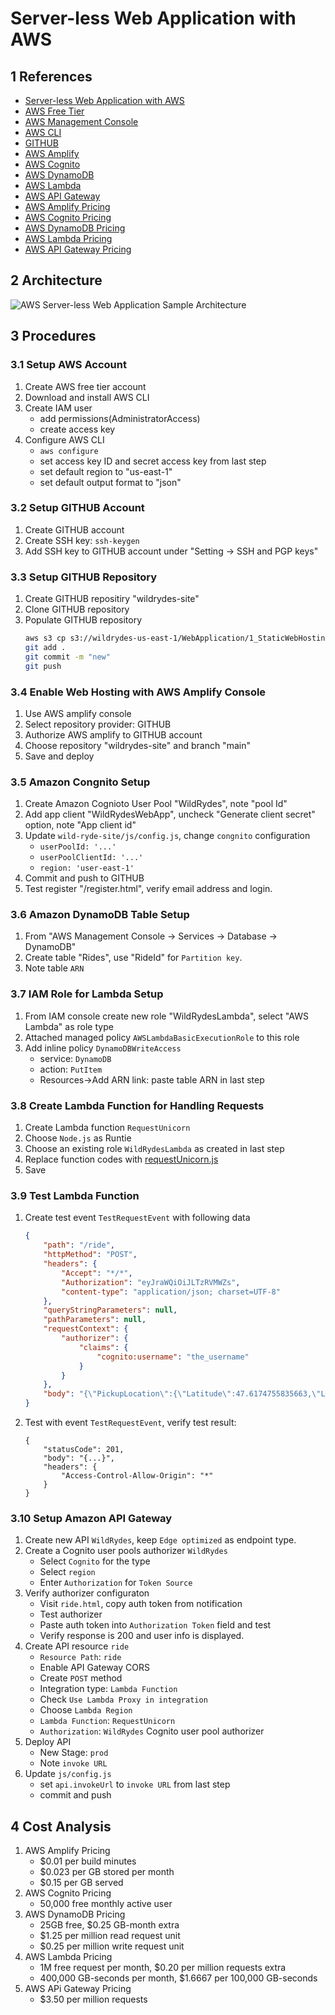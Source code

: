# Server-less Web Application with AWS
## 1 References
* [Server-less Web Application with AWS](https://aws.amazon.com/serverless/build-a-web-app/)
* [AWS Free Tier](https://aws.amazon.com/free/)
* [AWS Management Console](https://aws.amazon.com/console/)
* [AWS CLI](https://aws.amazon.com/cli/)
* [GITHUB](https://github.com/)
* [AWS Amplify](https://aws.amazon.com/amplify/)
* [AWS Cognito](https://aws.amazon.com/cognito/)
* [AWS DynamoDB](https://aws.amazon.com/dynamodb/)
* [AWS Lambda](https://aws.amazon.com/lambda/)
* [AWS API Gateway](https://aws.amazon.com/api-gateway/)
* [AWS Amplify Pricing](https://aws.amazon.com/amplify/pricing/)
* [AWS Cognito Pricing](https://aws.amazon.com/cognito/pricing/)
* [AWS DynamoDB Pricing](https://aws.amazon.com/dynamodb/pricing/)
* [AWS Lambda Pricing](https://aws.amazon.com/lambda/pricing/)
* [AWS API Gateway Pricing](https://aws.amazon.com/api-gateway/pricing/)
## 2 Architecture
![AWS Server-less Web Application Sample Architecture](https://d1.awsstatic.com/diagrams/Serverless_Architecture.5434f715486a0bdd5786cd1c084cd96efa82438f.png)
## 3 Procedures
### 3.1 Setup AWS Account
1. Create AWS free tier account
1. Download and install AWS CLI
1. Create IAM user
    * add permissions(AdministratorAccess)
    * create access key
4. Configure AWS CLI
    * `aws configure`
    *  set access key ID and secret access key from last step
    *  set default region to "us-east-1"
    *  set default output format to "json"
### 3.2 Setup GITHUB Account
1. Create GITHUB account
2. Create SSH key: `ssh-keygen`
3. Add SSH key to GITHUB account under "Setting -> SSH and PGP keys"
### 3.3 Setup GITHUB Repository
1. Create GITHUB repositiry "wildrydes-site"
2. Clone GITHUB repository
3. Populate GITHUB repository
    ```sh
    aws s3 cp s3://wildrydes-us-east-1/WebApplication/1_StaticWebHosting/website ./ --recursive
    git add .
    git commit -m "new"
    git push
    ```
### 3.4 Enable Web Hosting with AWS Amplify Console
1. Use AWS amplify console
2. Select repository provider: GITHUB
3. Authorize AWS amplify to GITHUB account
4. Choose repository "wildrydes-site" and branch "main"
5. Save and deploy
### 3.5 Amazon Congnito Setup
1. Create Amazon Cognioto User Pool "WildRydes", note "pool Id"
2. Add app client "WildRydesWebApp", uncheck "Generate client secret" option, note "App client id"
3. Update `wild-ryde-site/js/config.js`, change `congnito` configuration
    * `userPoolId: '...'`
    * `userPoolClientId: '...'`
    * `region: 'user-east-1'`
4. Commit and push to GITHUB
5. Test register "/register.html", verify email address and login.
### 3.6 Amazon DynamoDB Table Setup
1. From "AWS Management Console -> Services -> Database -> DynamoDB"
2. Create table "Rides", use "RideId" for `Partition key`.
3. Note table `ARN`
### 3.7 IAM Role for Lambda Setup
1. From IAM console create new role "WildRydesLambda", select "AWS Lambda" as role type
2. Attached managed policy `AWSLambdaBasicExecutionRole` to this role
3. Add inline policy `DynamoDBWriteAccess`
    * service: `DynamoDB`
    * action: `PutItem`
    * Resources->Add ARN link: paste table ARN in last step
### 3.8 Create Lambda Function for Handling Requests
1. Create Lambda function `RequestUnicorn`
2. Choose `Node.js` as Runtie
3. Choose an existing role `WildRydesLambda` as created in last step
4. Replace function codes with [requestUnicorn.js](https://webapp.serverlessworkshops.io/serverlessbackend/lambda/requestUnicorn.js)
5. Save
### 3.9 Test Lambda Function
1. Create test event `TestRequestEvent` with following data
    ```json
    {
        "path": "/ride",
        "httpMethod": "POST",
        "headers": {
            "Accept": "*/*",
            "Authorization": "eyJraWQiOiJLTzRVMWZs",
            "content-type": "application/json; charset=UTF-8"
        },
        "queryStringParameters": null,
        "pathParameters": null,
        "requestContext": {
            "authorizer": {
                "claims": {
                    "cognito:username": "the_username"
                }
            }
        },
        "body": "{\"PickupLocation\":{\"Latitude\":47.6174755835663,\"Longitude\":-122.28837066650185}}"
    }
    ```
2. Test with event `TestRequestEvent`, verify test result:
    ```
    {
        "statusCode": 201,
        "body": "{...}",
        "headers": {
            "Access-Control-Allow-Origin": "*"
        }
    }
    ```
### 3.10 Setup Amazon API Gateway
1. Create new API `WildRydes`, keep `Edge optimized` as endpoint type.
2. Create a Cognito user pools authorizer `WildRydes`
    * Select `Cognito` for the type
    * Select `region`
    * Enter `Authorization` for `Token Source`
3. Verify authorizer configuraton
    * Visit `ride.html`, copy auth token from notification
    * Test authorizer
    * Paste auth token into `Authorization Token` field and test
    * Verify response is 200 and user info is displayed.
4. Create API resource `ride`
    * `Resource Path`: `ride`
    * Enable API Gateway CORS
    * Create `POST` method
    * Integration type: `Lambda Function` 
    * Check `Use Lambda Proxy in integration`
    * Choose `Lambda Region`
    * `Lambda Function`: `RequestUnicorn`
    * `Authorization`: `WildRydes` Cognito user pool authorizer
5. Deploy API
    * New Stage: `prod`
    * Note `invoke URL`
6. Update `js/config.js`
    * set `api.invokeUrl` to `invoke URL` from last step
    * commit and push
## 4 Cost Analysis
1. AWS Amplify Pricing
    * $0.01 per build minutes
    * $0.023 per GB stored per month
    * $0.15 per GB served
2. AWS Cognito Pricing
    * 50,000 free monthly active user
3. AWS DynamoDB Pricing
    * 25GB free, $0.25 GB-month extra
    * $1.25 per million read request unit
    * $0.25 per million write request unit
4. AWS Lambda Pricing
    * 1M free request per month, $0.20 per million requests extra
    * 400,000 GB-seconds per month, $1.6667 per 100,000 GB-seconds
5. AWS APi Gateway Pricing
    * $3.50 per million requests 

    

